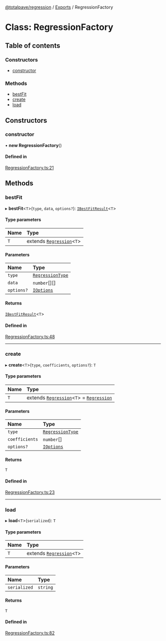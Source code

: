 [@totalpave/regression](../README.md) / [Exports](../modules.md) / RegressionFactory

# Class: RegressionFactory

## Table of contents

### Constructors

- [constructor](RegressionFactory.md#constructor)

### Methods

- [bestFit](RegressionFactory.md#bestfit)
- [create](RegressionFactory.md#create)
- [load](RegressionFactory.md#load)

## Constructors

### constructor

• **new RegressionFactory**()

#### Defined in

[RegressionFactory.ts:21](https://github.com/totalpave/regression-js/blob/5b33716/src/RegressionFactory.ts#L21)

## Methods

### bestFit

▸ **bestFit**<`T`\>(`type`, `data`, `options?`): [`IBestFitResult`](../interfaces/IBestFitResult.md)<`T`\>

#### Type parameters

| Name | Type |
| :------ | :------ |
| `T` | extends [`Regression`](Regression.md)<`T`\> |

#### Parameters

| Name | Type |
| :------ | :------ |
| `type` | [`RegressionType`](../enums/RegressionType.md) |
| `data` | `number`[][] |
| `options?` | [`IOptions`](../interfaces/IOptions.md) |

#### Returns

[`IBestFitResult`](../interfaces/IBestFitResult.md)<`T`\>

#### Defined in

[RegressionFactory.ts:48](https://github.com/totalpave/regression-js/blob/5b33716/src/RegressionFactory.ts#L48)

___

### create

▸ **create**<`T`\>(`type`, `coefficients`, `options?`): `T`

#### Type parameters

| Name | Type |
| :------ | :------ |
| `T` | extends [`Regression`](Regression.md)<`T`\> = [`Regression`](Regression.md) |

#### Parameters

| Name | Type |
| :------ | :------ |
| `type` | [`RegressionType`](../enums/RegressionType.md) |
| `coefficients` | `number`[] |
| `options?` | [`IOptions`](../interfaces/IOptions.md) |

#### Returns

`T`

#### Defined in

[RegressionFactory.ts:23](https://github.com/totalpave/regression-js/blob/5b33716/src/RegressionFactory.ts#L23)

___

### load

▸ **load**<`T`\>(`serialized`): `T`

#### Type parameters

| Name | Type |
| :------ | :------ |
| `T` | extends [`Regression`](Regression.md)<`T`\> |

#### Parameters

| Name | Type |
| :------ | :------ |
| `serialized` | `string` |

#### Returns

`T`

#### Defined in

[RegressionFactory.ts:82](https://github.com/totalpave/regression-js/blob/5b33716/src/RegressionFactory.ts#L82)
